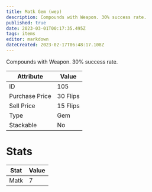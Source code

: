 ```yaml
---
title: Matk Gem (wep)
description: Compounds with Weapon. 30% success rate.
published: true
date: 2023-03-01T00:17:35.495Z
tags: items
editor: markdown
dateCreated: 2023-02-17T06:48:17.108Z
---
```


Compounds with Weapon. 30% success rate.

|Attribute|Value|
|-|-|
|ID|105|
|Purchase Price|30 Flips|
|Sell Price|15 Flips|
|Type|Gem|
|Stackable|No|

# Stats
|Stat|Value|
|-|-|
|Matk|7|
